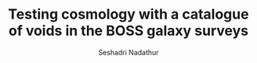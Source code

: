 ---
number: "19"
title: "Testing cosmology with a catalogue of voids in the BOSS galaxy surveys"
arxiv_link: "https://arxiv.org/abs/1602.04752"
arxiv_id: "1602.04752"
author: "Seshadri Nadathur"
reviewed: True
journal: "MNRAS, 461, 358 (2016)"
doi: "10.1093/mnras/stw1340"
---